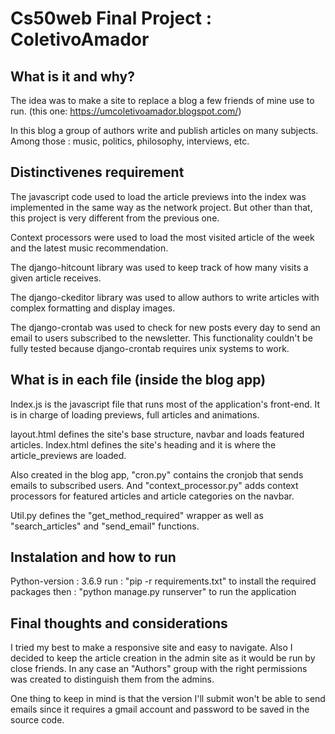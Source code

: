 # Cs50web Final Project : ColetivoAmador

## What is it and why?

The idea was to make a site to replace a blog a few friends of mine use to run.
(this one: https://umcoletivoamador.blogspot.com/)

In this blog a group of authors write and publish articles on many subjects.
Among those : music, politics, philosophy, interviews, etc.

## Distinctivenes requirement

The javascript code used to load the article previews into the index was implemented in the same way as the network project. But other than that,
this project is very different from the previous one.

Context processors were used to load the most visited article of the week and the
latest music recommendation.

The django-hitcount library was used to keep track of how many visits a given
article receives.

The django-ckeditor library was used to allow authors to write articles with complex formatting and display images.

The django-crontab was used to check for new posts every day to send an email
to users subscribed to the newsletter. This functionality couldn't be fully tested
because django-crontab requires unix systems to work.

## What is in each file (inside the blog app)

Index.js is the javascript file that runs most of the application's front-end.
It is in charge of loading previews, full articles and animations.

layout.html defines the site's base structure, navbar and loads featured articles.
Index.html defines the site's heading and it is where the article_previews are loaded.

Also created in the blog app, "cron.py" contains the cronjob that sends
emails to subscribed users. And "context_processor.py" adds context processors
for featured articles and article categories on the navbar.

Util.py defines the "get_method_required" wrapper as well as "search_articles" and "send_email" functions.

## Instalation and how to run

Python-version : 3.6.9
run : "pip -r requirements.txt" to install the required packages
then : "python manage.py runserver" to run the application

## Final thoughts and considerations

I tried my best to make a responsive site and easy to navigate.
Also I decided to keep the article creation in the admin site as it would be
run by close friends. In any case an "Authors" group with the right permissions
was created to distinguish them from the admins.

One thing to keep in mind is that the version I'll submit won't be able to
send emails since it requires a gmail account and password to be saved in the source code.
